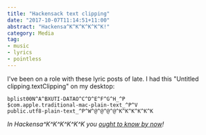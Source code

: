 ```yaml
---
title: "Hackensack text clipping"
date: "2017-10-07T11:14:51+11:00"
abstract: "Hackensa^K^K^K^K^K^K!"
category: Media
tag:
- music
- lyrics
- pointless
---
```

I've been on a role with these lyric posts of late. I had this "Untitled clipping.textClipping" on my desktop:

	bplist00N^A^BXUTI-DATAO^C^D^E^F^G^H_^P
	$com.apple.traditional-mac-plain-text_^P^V
	public.utf8-plain-text_^P^W^@^@^@^@^K^K^K^K^K^K

*In Hackensa^K^K^K^K^K^K you [ought to know by now]!*

[ought to know by now]: https://billyjoel.com/song/movin-out/

